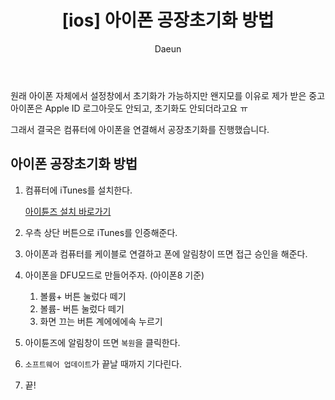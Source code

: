 ﻿---
layout: post
title: '[ios] 아이폰 공장초기화 방법'
subheading: 아이폰 아이튠즈(컴퓨터) 연결하여 초기화하기
author: Daeun
categories: IT
banner:
tags: ios iphone 아이폰8 아이폰공장초기화 아이튠즈

---

원래 아이폰 자체에서 설정창에서 초기화가 가능하지만 왠지모를 이유로 제가 받은 중고 아이폰은 Apple ID 로그아웃도 안되고, 초기화도 안되더라고요 ㅠ

그래서 결국은 컴퓨터에 아이폰을 연결해서 공장초기화를 진행했습니다.

## 아이폰 공장초기화 방법
1. 컴퓨터에 iTunes를 설치한다.
   
	[아이튠즈 설치 바로가기](https://www.apple.com/kr/itunes/)

2. 우측 상단 버튼으로 iTunes를 인증해준다.
3. 아이폰과 컴퓨터를 케이블로 연결하고 폰에 알림창이 뜨면 접근 승인을 해준다.
4. 아이폰을 DFU모드로 만들어주자.
(아이폰8 기준)
	1. 볼륨+ 버튼 눌렀다 떼기
	2. 볼륨- 버튼 눌렀다 떼기
	3. 화면 끄는 버튼 계에에에속 누르기
1. 아이튠즈에 알림창이 뜨면 `복원`을 클릭한다.
2. `소프트웨어 업데이트`가 끝날 때까지 기다린다.
3. 끝!
